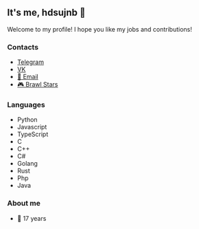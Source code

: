 ## It's me, hdsujnb 👋
Welcome to my profile! I hope you like my jobs and contributions!

### Contacts
* [Telegram](https://t.me/hdsujnb)
* [VK](https://vk.com/hdsujnb)
* [📧 Email](mailto:hdsujnb@gmail.com)
* [🎮 Brawl Stars](https://link.brawlstars.com/invite/friend/en?tag=8YUGU8U90&token=j8w4ggyb)

### Languages
* Python
* Javascript
* TypeScript
* C
* C++
* C#
* Golang
* Rust
* Php
* Java

### About me
* 🍰 17 years
